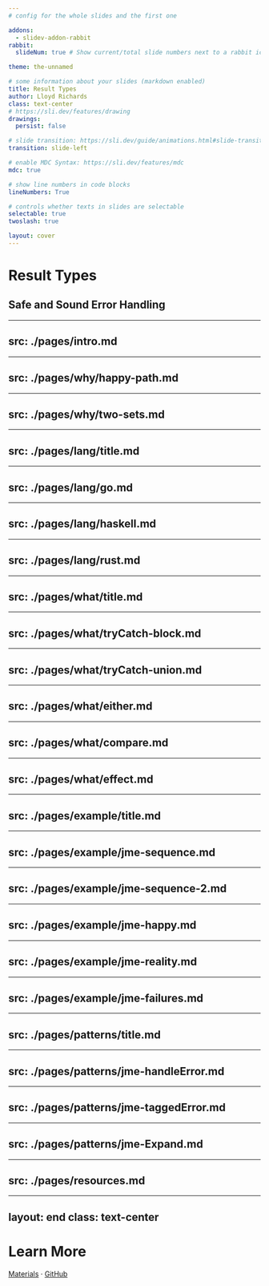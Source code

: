 ```yaml
---
# config for the whole slides and the first one

addons:
  - slidev-addon-rabbit
rabbit:
  slideNum: true # Show current/total slide numbers next to a rabbit icon

theme: the-unnamed

# some information about your slides (markdown enabled)
title: Result Types
author: Lloyd Richards
class: text-center
# https://sli.dev/features/drawing
drawings:
  persist: false

# slide transition: https://sli.dev/guide/animations.html#slide-transitions
transition: slide-left

# enable MDC Syntax: https://sli.dev/features/mdc
mdc: true

# show line numbers in code blocks
lineNumbers: True

# controls whether texts in slides are selectable
selectable: true
twoslash: true

layout: cover
---
```


# Result Types
## Safe and Sound Error Handling

<!--
The last comment block of each slide will be treated as slide notes. It will be visible and editable in Presenter Mode along with the slide. [Read more in the docs](https://sli.dev/guide/syntax.html#notes)
-->

---
src: ./pages/intro.md
---

---
src: ./pages/why/happy-path.md
---

---
src: ./pages/why/two-sets.md
---

---
src: ./pages/lang/title.md
---

---
src: ./pages/lang/go.md
---

---
src: ./pages/lang/haskell.md
---

---
src: ./pages/lang/rust.md
---

---
src: ./pages/what/title.md
---

---
src: ./pages/what/tryCatch-block.md
---

---
src: ./pages/what/tryCatch-union.md
---

---
src: ./pages/what/either.md
---

---
src: ./pages/what/compare.md
---

---
src: ./pages/what/effect.md
---

---
src: ./pages/example/title.md
---

---
src: ./pages/example/jme-sequence.md
---

---
src: ./pages/example/jme-sequence-2.md
---

---
src: ./pages/example/jme-happy.md
---

---
src: ./pages/example/jme-reality.md
---

---
src: ./pages/example/jme-failures.md
---

---
src: ./pages/patterns/title.md
---

---
src: ./pages/patterns/jme-handleError.md
---

---
src: ./pages/patterns/jme-taggedError.md
---

---
src: ./pages/patterns/jme-Expand.md
---

---
src: ./pages/resources.md
---

---
layout: end
class: text-center
---

# Learn More

[Materials](https://sli.dev) · [GitHub](https://github.com/lloydrichards)
<PoweredBySlidev mt-10 />
